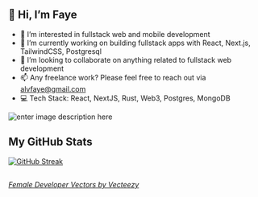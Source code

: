 ## 👋 Hi, I’m Faye
- 👀 I’m interested in fullstack web and mobile development   
- 🌱 I’m currently working on building fullstack apps with React, Next.js, TailwindCSS, Postgresql
- 💞️ I’m looking to collaborate on anything related to fullstack web development
- 📫 Any freelance work? Please feel free to reach out via alvfaye@gmail.com
- 💻 Tech Stack:  React, NextJS, Rust, Web3, Postgres, MongoDB

![enter image description here](https://res.cloudinary.com/faealv/image/upload/c_scale,w_417/v1657006210/github/faye2022_bhp7ec.jpg)
## My GitHub Stats
[![GitHub Streak](https://streak-stats.demolab.com?user=alvfaye&theme=ads-juicy-fresh&hide_border=true&date_format=M%20j%5B%2C%20Y%5D)](https://git.io/streak-stats)
<!---
alvfaye/alvfaye is a ✨ special ✨ repository because its `README.md` (this file) appears on your GitHub profile.
You can click the Preview link to take a look at your changes.
--->
##
###### <a href="https://www.vecteezy.com/free-vector/female-developer">Female Developer Vectors by Vecteezy</a>
<!-- 
[![GitHub Streak](https://streak-stats.demolab.com?user=alvfaye&theme=material-palenight)](https://git.io/streak-stats)
-->
